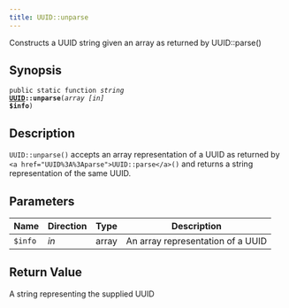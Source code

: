 ```yaml
---
title: UUID::unparse
---
```


Constructs a UUID string given an array as returned by UUID::parse()

## Synopsis

<code>public static function <i>string</i> <b><a href="UUID">UUID</a>::unparse</b>(<i>array</i> <i>[in]</i> <b>$info</b>)</code>

## Description

`UUID::unparse()` accepts an array representation of a UUID as returned by
`<a href="UUID%3A%3Aparse">UUID::parse</a>()` and returns a string representation of the same UUID.

## Parameters

<table>
  <thead>
    <tr>
      <th>Name</th>
      <th>Direction</th>
      <th>Type</th>
      <th>Description</th>
    </tr>
  </thead>
  <tbody>
    <tr>
      <td><code>$info</code>
      <td><i>in</i></td>
      <td>array</td>
      <td>
An array representation of a UUID
      </td>
    </tr>
  </tbody>
</table>

## Return Value

A string representing the supplied UUID

